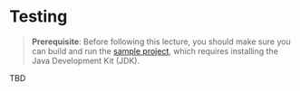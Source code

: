 # Testing

> **Prerequisite**: Before following this lecture, you should make sure you can build and run the [sample project](exercises/sample-project),
> which requires installing the Java Development Kit (JDK).

TBD
